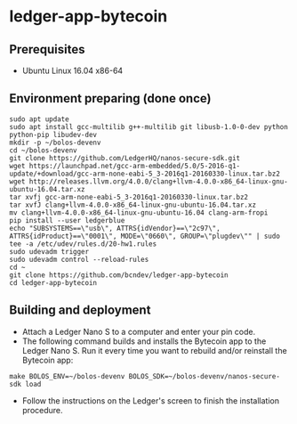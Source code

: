 # ledger-app-bytecoin

## Prerequisites

* Ubuntu Linux 16.04 x86-64

## Environment preparing (done once)
```
sudo apt update
sudo apt install gcc-multilib g++-multilib git libusb-1.0-0-dev python python-pip libudev-dev
mkdir -p ~/bolos-devenv
cd ~/bolos-devenv
git clone https://github.com/LedgerHQ/nanos-secure-sdk.git
wget https://launchpad.net/gcc-arm-embedded/5.0/5-2016-q1-update/+download/gcc-arm-none-eabi-5_3-2016q1-20160330-linux.tar.bz2
wget http://releases.llvm.org/4.0.0/clang+llvm-4.0.0-x86_64-linux-gnu-ubuntu-16.04.tar.xz
tar xvfj gcc-arm-none-eabi-5_3-2016q1-20160330-linux.tar.bz2
tar xvfJ clang+llvm-4.0.0-x86_64-linux-gnu-ubuntu-16.04.tar.xz
mv clang+llvm-4.0.0-x86_64-linux-gnu-ubuntu-16.04 clang-arm-fropi
pip install --user ledgerblue
echo "SUBSYSTEMS==\"usb\", ATTRS{idVendor}==\"2c97\", ATTRS{idProduct}==\"0001\", MODE=\"0660\", GROUP=\"plugdev\"" | sudo tee -a /etc/udev/rules.d/20-hw1.rules
sudo udevadm trigger
sudo udevadm control --reload-rules
cd ~
git clone https://github.com/bcndev/ledger-app-bytecoin
cd ledger-app-bytecoin
```
## Building and deployment

* Attach a Ledger Nano S to a computer and enter your pin code.
* The following command builds and installs the Bytecoin app to the Ledger Nano S. Run it every time you want to rebuild and/or reinstall the Bytecoin app:
```
make BOLOS_ENV=~/bolos-devenv BOLOS_SDK=~/bolos-devenv/nanos-secure-sdk load
```
* Follow the instructions on the Ledger's screen to finish the installation procedure.
